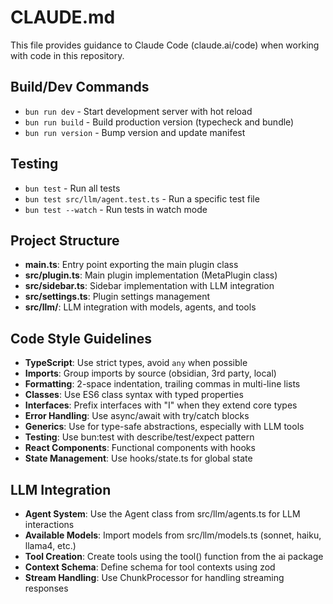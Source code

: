 # CLAUDE.md

This file provides guidance to Claude Code (claude.ai/code) when working with code in this repository.

## Build/Dev Commands

- `bun run dev` - Start development server with hot reload
- `bun run build` - Build production version (typecheck and bundle)
- `bun run version` - Bump version and update manifest

## Testing

- `bun test` - Run all tests
- `bun test src/llm/agent.test.ts` - Run a specific test file
- `bun test --watch` - Run tests in watch mode

## Project Structure

- **main.ts**: Entry point exporting the main plugin class
- **src/plugin.ts**: Main plugin implementation (MetaPlugin class)
- **src/sidebar.ts**: Sidebar implementation with LLM integration
- **src/settings.ts**: Plugin settings management
- **src/llm/**: LLM integration with models, agents, and tools

## Code Style Guidelines

- **TypeScript**: Use strict types, avoid `any` when possible
- **Imports**: Group imports by source (obsidian, 3rd party, local)
- **Formatting**: 2-space indentation, trailing commas in multi-line lists
- **Classes**: Use ES6 class syntax with typed properties
- **Interfaces**: Prefix interfaces with "I" when they extend core types
- **Error Handling**: Use async/await with try/catch blocks
- **Generics**: Use for type-safe abstractions, especially with LLM tools
- **Testing**: Use bun:test with describe/test/expect pattern
- **React Components**: Functional components with hooks
- **State Management**: Use hooks/state.ts for global state

## LLM Integration

- **Agent System**: Use the Agent class from src/llm/agents.ts for LLM interactions
- **Available Models**: Import models from src/llm/models.ts (sonnet, haiku, llama4, etc.)
- **Tool Creation**: Create tools using the tool() function from the ai package
- **Context Schema**: Define schema for tool contexts using zod
- **Stream Handling**: Use ChunkProcessor for handling streaming responses
